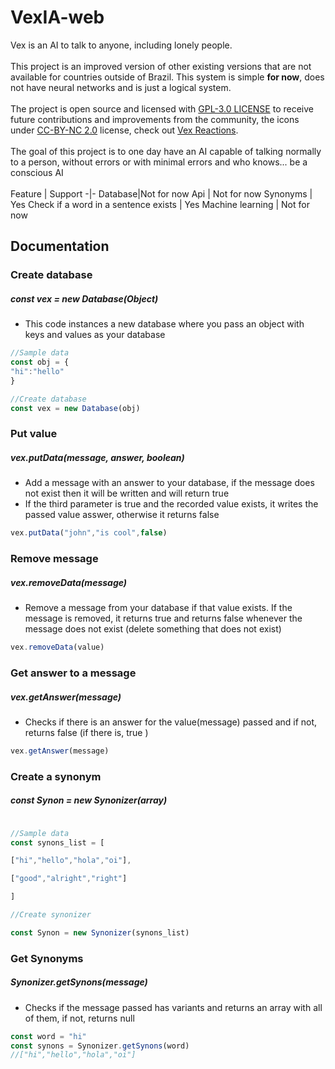 # VexIA-web
Vex is an AI to talk to anyone, including lonely people.
<br>
<br>
This project is an improved version of other existing versions that are not available for countries outside of Brazil.   This system is simple **for now**, does not have neural networks and is just a logical system. <br>
<br>
The project is open source and licensed with [GPL-3.0 LICENSE](LICENSE) to receive future contributions and improvements from the community, the icons under [CC-BY-NC 2.0](https://creativecommons.org/licenses/by-nc/2.0/legalcode) license, check out [Vex Reactions](https://github.com/cookieukw/Vex-Reactions).
<br>
<br>
The goal of this project is to one day have an AI capable of talking normally to a person, without errors or with minimal errors and who knows... be a conscious AI
<br>
<br>
Feature  | Support
-|-
Database|Not for now 
Api | Not for now
Synonyms | Yes
Check if a word in a sentence exists | Yes
Machine learning | Not for now
## Documentation

### Create database

##### const vex = new Database(Object)

- This code instances a new database where you pass an object with keys and values as your database 

```js
//Sample data
const obj = {
"hi":"hello"
}

//Create database
const vex = new Database(obj)
```
### Put value
##### vex.putData(message, answer, boolean)
- Add a message with an answer to your database, if the message does not exist then it will be written and will return true 
- If the third parameter is true and the recorded value exists, it writes the passed value asswer, otherwise it returns false 
```js
vex.putData("john","is cool",false)
```
### Remove message
##### vex.removeData(message)
- Remove a message from your database if that value exists. If the message is removed, it returns true and returns false whenever the message does not exist (delete something that does not exist) 
 ```js
 vex.removeData(value)
 ```
### Get answer to a message
##### vex.getAnswer(message)
- Checks if there is an answer for the value(message) passed and if not, returns false (if there is, true ) 
```js
vex.getAnswer(message)
```
### Create a synonym

##### const Synon = new Synonizer(array)

```js

//Sample data
const synons_list = [

["hi","hello","hola","oi"],

["good","alright","right"]

]

//Create synonizer

const Synon = new Synonizer(synons_list)

```
### Get Synonyms 
##### Synonizer.getSynons(message)
- Checks if the message passed has variants and returns an array with all of them, if not, returns null 

```js
const word = "hi"
const synons = Synonizer.getSynons(word)
//["hi","hello","hola","oi"]

```

